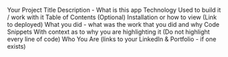 Your Project Title
Description - What is this app
Technology Used to build it / work with it
Table of Contents (Optional)
Installation or how to view (Link to deployed)
What you did - what was the work that you did and why
Code Snippets With context as to why you are highlighting it (Do not highlight every line of code)
Who You Are (links to your LinkedIn & Portfolio - if one exists)